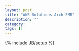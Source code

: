 ```yaml
---
layout: post
title: "AWS Solutions Arch EMR"
description: ""
category: 
tags: []
---
```

{% include JB/setup %}
